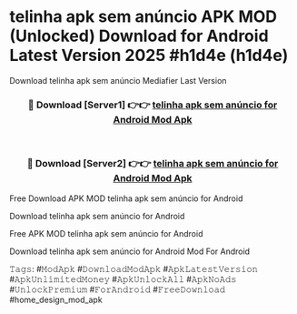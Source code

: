 # telinha apk sem anúncio APK MOD (Unlocked) Download for Android Latest Version 2025 #h1d4e (h1d4e)
Download telinha apk sem anúncio Mediafier Last Version

<div align="center">
<h3>🔴 Download [Server1] 👉👉 <a href="https://app.mediaupload.pro?title=telinha_apk_sem_anúncio&ref=24F">telinha apk sem anúncio for Android Mod Apk</a></h3><br>

<h3>🔴 Download [Server2] 👉👉 <a href="https://app.mediaupload.pro?title=telinha_apk_sem_anúncio&ref=24F">telinha apk sem anúncio for Android Mod Apk</a></h3>
</div>


Free Download APK MOD telinha apk sem anúncio for Android

Download telinha apk sem anúncio for Android 

Free APK MOD telinha apk sem anúncio for Android 

Download telinha apk sem anúncio for Android Mod For Android

𝚃𝚊𝚐𝚜: #𝙼𝚘𝚍𝙰𝚙𝚔 #𝙳𝚘𝚠𝚗𝚕𝚘𝚊𝚍𝙼𝚘𝚍𝙰𝚙𝚔 #𝙰𝚙𝚔𝙻𝚊𝚝𝚎𝚜𝚝𝚅𝚎𝚛𝚜𝚒𝚘𝚗 #𝙰𝚙𝚔𝚄𝚗𝚕𝚒𝚖𝚒𝚝𝚎𝚍𝙼𝚘𝚗𝚎𝚢 #𝙰𝚙𝚔𝚄𝚗𝚕𝚘𝚌𝚔𝙰𝚕𝚕 #𝙰𝚙𝚔𝙽𝚘𝙰𝚍𝚜 #𝚄𝚗𝚕𝚘𝚌𝚔𝙿𝚛𝚎𝚖𝚒𝚞𝚖 #𝙵𝚘𝚛𝙰𝚗𝚍𝚛𝚘𝚒𝚍 #𝙵𝚛𝚎𝚎𝙳𝚘𝚠𝚗𝚕𝚘𝚊𝚍 #home_design_mod_apk
